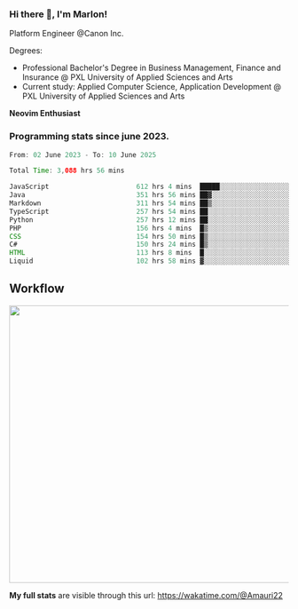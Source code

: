 
### Hi there 👋, I'm Marlon!

Platform Engineer @Canon Inc.

Degrees: 
- Professional Bachelor's Degree in Business Management, Finance and Insurance @ PXL University of Applied Sciences and Arts
- Current study: Applied Computer Science, Application Development @ PXL University of Applied Sciences and Arts

**Neovim Enthusiast**

### Programming stats since june 2023.
<!--START_SECTION:waka-->

```java
From: 02 June 2023 - To: 10 June 2025

Total Time: 3,088 hrs 56 mins

JavaScript                      612 hrs 4 mins  █████░░░░░░░░░░░░░░░░░░░░   19.38 %
Java                            351 hrs 56 mins ██▓░░░░░░░░░░░░░░░░░░░░░░   11.14 %
Markdown                        311 hrs 54 mins ██▒░░░░░░░░░░░░░░░░░░░░░░   09.87 %
TypeScript                      257 hrs 54 mins ██░░░░░░░░░░░░░░░░░░░░░░░   08.16 %
Python                          257 hrs 12 mins ██░░░░░░░░░░░░░░░░░░░░░░░   08.14 %
PHP                             156 hrs 4 mins  █▒░░░░░░░░░░░░░░░░░░░░░░░   04.94 %
CSS                             154 hrs 50 mins █▒░░░░░░░░░░░░░░░░░░░░░░░   04.90 %
C#                              150 hrs 24 mins █▒░░░░░░░░░░░░░░░░░░░░░░░   04.76 %
HTML                            113 hrs 8 mins  █░░░░░░░░░░░░░░░░░░░░░░░░   03.58 %
Liquid                          102 hrs 58 mins ▓░░░░░░░░░░░░░░░░░░░░░░░░   03.26 %
```

<!--END_SECTION:waka-->

## Workflow
<a href="https://wakatime.com"><img width="750" height="500" src="https://wakatime.com/share/@Amauri22/c9755ad7-b574-44e4-a9ee-ddb3582724ea.png" /></a>

**My full stats** are visible through this url: https://wakatime.com/@Amauri22
